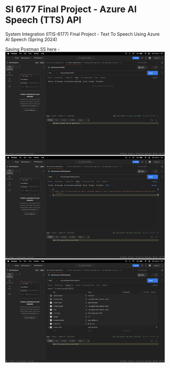 # SI 6177 Final Project - Azure AI Speech (TTS) API

System Integration (ITIS-6177) Final Project - Text To Speech Using Azure AI Speech (Spring 2024)

Saving Postman SS here -
![Screenshot of get request from Postman](image.png)
![Screenshot of the text input given and result as POST request](image-1.png)
![Screenshot of Postman Headers for POST Request working](image-2.png)
